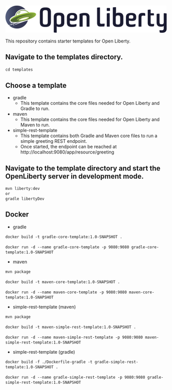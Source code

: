 ![](https://github.com/OpenLiberty/open-liberty/blob/master/logos/logo_horizontal_light_navy.png)

This repository contains starter templates for Open Liberty.

## Navigate to the templates directory.
`cd templates`
	
## Choose a template
 - gradle
    - This template contains the core files needed for Open Liberty and Gradle to run.
 - maven
    - This template contains the core files needed for Open Liberty and Maven to run.
  - simple-rest-template	
    - This template contains both Gradle and Maven core files to run a simple greeting REST endpoint.
    - Once started, the endpoint can be reached at http://localhost:9080/app/resource/greeting

## Navigate to the template directory and start the OpenLiberty server in development mode.
```
mvn liberty:dev
or
gradle libertyDev
```

## Docker
 - gradle
```
docker build -t gradle-core-template:1.0-SNAPSHOT .

docker run -d --name gradle-core-template -p 9080:9080 gradle-core-template:1.0-SNAPSHOT
```
 - maven
```
mvn package

docker build -t maven-core-template:1.0-SNAPSHOT .

docker run -d --name maven-core-template -p 9080:9080 maven-core-template:1.0-SNAPSHOT
```
 - simple-rest-template (maven)
```
mvn package

docker build -t maven-simple-rest-template:1.0-SNAPSHOT .

docker run -d --name maven-simple-rest-template -p 9080:9080 maven-simple-rest-template:1.0-SNAPSHOT
```
 - simple-rest-template (gradle)
 
```
docker build -f ./Dockerfile-gradle -t gradle-simple-rest-template:1.0-SNAPSHOT .

docker run -d --name gradle-simple-rest-template -p 9080:9080 gradle-simple-rest-template:1.0-SNAPSHOT
```